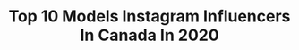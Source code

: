 ---
title: Top 10 Models Instagram Influencers In Canada In 2020
description: >-
  Find top models Instagram influencers in Canada in 2020. Most popular hashtags: # #become #forkyeah #phoneeatsfirst.
platform: Instagram
profiles:
  - username: "ricardoperez99"
    fullname: >-
      Ricardo
    location: "Canada"
    followers: 2143
    engagement: 3116
    commentsToLikes: 0.121893
    id: ck5ci5s8ps2p80i11c7710epu
    verified: false
    hashtags: "#intermoda, #im72"
  - username: "tangerinca"
    fullname: >-
      AVE MARIA
    location: "Canada"
    followers: 2693
    engagement: 2712
    commentsToLikes: 0.159699
    id: ck6tibd6x0e9x0j7134j8cmq6
    verified: false
    hashtags: ""
  - username: "mandilicous"
    fullname: >-
      Mandy | Food | Lifestyle
    location: "Canada"
    followers: 6133
    engagement: 2561
    commentsToLikes: 0.203917
    id: ck15pdxixxeob0i199dnoaf03
    verified: false
    hashtags: "#panntea, #icecreamporn, #pizzaholic, #drinkspecial"
  - username: "lavan_kingdom"
    fullname: >-
      لاڤــانـــو 👼
    location: "Canada"
    followers: 21858
    engagement: 909
    commentsToLikes: 0.070193
    id: ck14ju3oim70v0i193dhng9hd
    verified: false
    hashtags: "#patpatglobal, #afrin, #hawler, #patpatkids"
  - username: "lori_dawnolyn"
    fullname: >-
      Lori Dawnolyn-Lifestyle Model
    location: "Canada"
    followers: 7316
    engagement: 1284
    commentsToLikes: 0.222534
    id: ck14kjbrnpscf0i195amwqp8c
    verified: false
    hashtags: "#2009vs2019, #knixcampaign, #fashionglasses, #stayingathome"
  - username: "kimbruneau"
    fullname: >-
      Kim Bruneau
    location: "Canada"
    followers: 28147
    engagement: 533
    commentsToLikes: 0.157848
    id: ck5q9dgn5ajxg0i11lzk1uhbl
    verified: false
    hashtags: "#fundraising, #meeteleanor, #dadjokes, #danceoff"
  - username: "elizabethdelimaa"
    fullname: >-
      Elizabeth De Lima
    location: "Canada"
    followers: 5225
    engagement: 2368
    commentsToLikes: 0.060067
    id: ck5zijflwftns0i14pprkky4z
    verified: false
    hashtags: ""
  - username: "cianna.johnson"
    fullname: >-
      ☆ C I A N N A ☆
    location: "Canada"
    followers: 10192
    engagement: 1515
    commentsToLikes: 0.045229
    id: ck5zrafskw7nz0i145tvmi7in
    verified: false
    hashtags: "#bellletstalk, #earthday"
  - username: "isaachub"
    fullname: >-
      HUBY aka ISAAC HUB
    location: "Canada"
    followers: 152615
    engagement: 1004
    commentsToLikes: 0.018788
    id: ck9hcsow0mt9f0j7853f2x4g8
    verified: false
    hashtags: "#palmier, #menandcats, #bali, #indonesia"
  - username: "savvyssarah"
    fullname: >-
      sarah
    location: "Canada"
    followers: 3889
    engagement: 2587
    commentsToLikes: 0.065178
    id: ck8wcxj1yd4oo0j78zj4fdu3z
    verified: false
    hashtags: "#summer19, #everydaymakeup, #modestfashion"
---